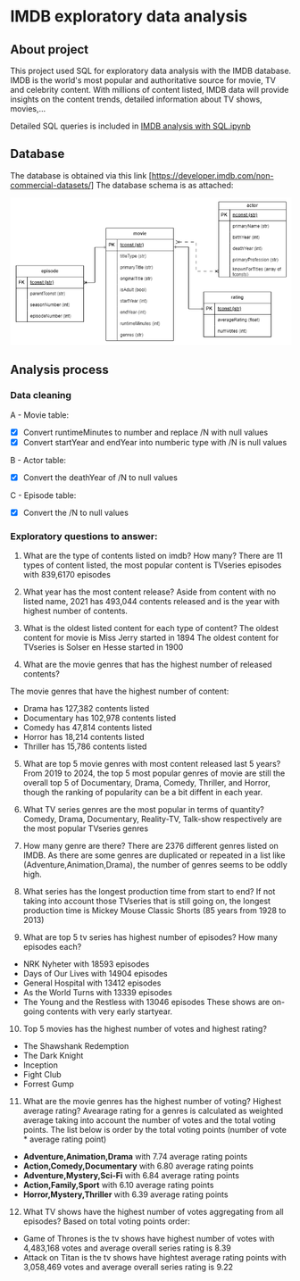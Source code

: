 # IMDB exploratory data analysis

## About project
This project used SQL for exploratory data analysis with the IMDB database.
IMDB is the world's most popular and authoritative source for movie, TV and celebrity content. With millions of content listed, IMDB data will provide insights on the content trends, detailed information about TV shows, movies,...

Detailed SQL queries is included in [IMDB analysis with SQL.ipynb](https://github.com/tamlai-portfolio/SQL-queries-with-IMDB-data/blob/main/IMDB%20analysis%20with%20SQL.ipynb)

## Database
The database is obtained via this link [https://developer.imdb.com/non-commercial-datasets/]
The database schema is as attached:

![ER diagram](https://github.com/tamlai-portfolio/SQL-queries-with-IMDB-data/blob/main/ER%20diagram.png)

## Analysis process

### Data cleaning
A - Movie table:
- [x] Convert runtimeMinutes to number and replace /N with null values
- [x] Convert startYear and endYear into numberic type with /N is null values

B - Actor table:
- [x] Convert the deathYear of /N to null values

C - Episode table:
- [x] Convert the /N to null values

### Exploratory questions to answer:

1. What are the type of contents listed on imdb? How many?
There are 11 types of content listed, the most popular content is TVseries episodes with 839,6170 episodes

2. What year has the most content release?
Aside from content with no listed name, 2021 has 493,044 contents released and is the year with highest number of contents.

3. What is the oldest listed content for each type of content?
The oldest content for movie is Miss Jerry started in 1894
The oldest content for TVseries is Solser en Hesse started in 1900

4. What are the movie genres that has the highest number of released contents?

The movie genres that have the highest number of content:
- Drama has 127,382 contents listed
- Documentary has 102,978 contents listed
- Comedy has 47,814 contents listed
- Horror has 18,214 contents listed
- Thriller has 15,786 contents listed

5. What are top 5 movie genres with most content released last 5 years?
From 2019 to 2024, the top 5 most popular genres of movie are still the overall top 5 of Documentary, Drama, Comedy, Thriller, and Horror, though the ranking of popularity can be a bit diffent in each year.

6. What TV series genres are the most popular in terms of quantity?
Comedy, Drama, Documentary, Reality-TV, Talk-show respectively are the most popular TVseries genres

7. How many genre are there?
There are 2376 different genres listed on IMDB. As there are some genres are duplicated or repeated in a list like (Adventure,Animation,Drama), the number of genres seems to be oddly high.

8. What series has the longest production time from start to end?
If not taking into account those TVseries that is still going on, the longest production time is Mickey Mouse Classic Shorts (85 years from 1928 to 2013)

9.  What are top 5 tv series has highest number of episodes? How many episodes each?
- NRK Nyheter with 18593 episodes
- Days of Our Lives	with 14904 episodes
- General Hospital with 13412 episodes
- As the World Turns with 13339 episodes
- The Young and the Restless with 13046 episodes
These shows are on-going contents with very early startyear.

10.  Top 5 movies has the highest number of votes and highest rating?
- The Shawshank Redemption 
- The Dark Knight
- Inception
- Fight Club
- Forrest Gump

11. What are the movie genres has the highest number of voting? Highest average rating?
Avearage rating for a genres is calculated as weighted average taking into account the number of votes and the total voting points. The list below is order by the total voting points (number of vote * average rating point)
- **Adventure,Animation,Drama**	with 7.74 average rating points
- **Action,Comedy,Documentary**	with 6.80 average rating points
- **Adventure,Mystery,Sci-Fi** with 6.84 average rating points
- **Action,Family,Sport** with 6.10 average rating points
- **Horror,Mystery,Thriller** with 6.39 average rating points


12.  What TV shows have the highest number of votes aggregating from all episodes?
Based on total voting points order:
- Game of Thrones is the tv shows have highest number of votes with 4,483,168 votes and average overall series rating is 8.39
- Attack on Titan is the tv shows have hightest average rating points with 3,058,469 votes and average overall series rating is 9.22
